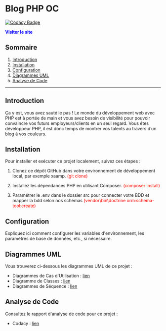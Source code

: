 # Blog PHP OC

[![Codacy Badge](https://api.codacy.com/project/badge/Grade/671022e428fb4045a158d4cfb5356503)](https://app.codacy.com/gh/CharlesRenaud/blog_php_oc?utm_source=github.com&utm_medium=referral&utm_content=CharlesRenaud/blog_php_oc&utm_campaign=Badge_Grade)

<a href="https://blog.devcarl.fr/" style="text-decoration: none; color: blue; font-weight: bold;">Visiter le site</a>

## Sommaire

1. [Introduction](#introduction)
2. [Installation](#installation)
3. [Configuration](#configuration)
4. [Diagrammes UML](#uml-diagrams)
5. [Analyse de Code](#code-analysis)

---

## Introduction

Ça y est, vous avez sauté le pas ! Le monde du développement web avec PHP est à portée de main et vous avez besoin de visibilité pour pouvoir convaincre vos futurs employeurs/clients en un seul regard. Vous êtes développeur PHP, il est donc temps de montrer vos talents au travers d’un blog à vos couleurs.

## Installation

Pour installer et exécuter ce projet localement, suivez ces étapes :

1. Clonez ce dépôt GitHub dans votre environnement de développement local, par exemple xaamp. <span style="color:red"> (git clone) </span>

2. Installez les dépendances PHP en utilisant Composer. <span style="color:red"> (composer install) </span>

3. Paramétrer le .env dans le dossier src pour connecter votre BDD et mapper la bdd selon nos schémas <span style="color:red"> (vendor\bin\doctrine orm:schema-tool:create) </span>
   
## Configuration

Expliquez ici comment configurer les variables d'environnement, les paramètres de base de données, etc., si nécessaire.


## Diagrammes UML

Vous trouverez ci-dessous les diagrammes UML de ce projet :

- Diagrammes de Cas d'Utilisation : [lien](diagrammes/cas_utilisation.png)
- Diagramme de Classes : [lien](diagrammes/classe.png)
- Diagrammes de Séquence : [lien](diagrammes/sequence.png)

## Analyse de Code

Consultez le rapport d'analyse de code pour ce projet :

- Codacy : [lien](https://app.codacy.com/gh/CharlesRenaud/blog_php_oc/dashboard)


